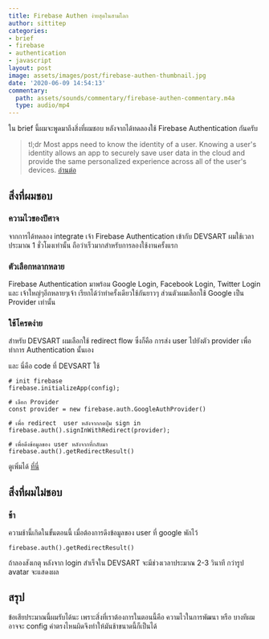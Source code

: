 ```yaml
---
title: Firebase Authen ง่ายสุดในสามโลก
author: sittitep
categories:
- brief
- firebase
- authentication
- javascript
layout: post
image: assets/images/post/firebase-authen-thumbnail.jpg
date: '2020-06-09 14:54:13'
commentary:
  path: assets/sounds/commentary/firebase-authen-commentary.m4a
  type: audio/mp4
---
```


ใน brief นี้ผมจะพูดมาถึงสิ่งที่ผมชอบ หลังจากได้ทดลองใช้ Firebase Authentication กันครับ

 > tl;dr Most apps need to know the identity of a user. Knowing a user's identity allows an app to securely save user data in the cloud and provide the same personalized experience across all of the user's devices. [อ่านต่อ](https://firebase.google.com/docs/auth)
 > 

## สิ่งที่ผมชอบ
### ความไวของปีศาจ

จากการได้ทดลอง integrate เจ้า Firebase Authentication เข้ากับ DEVSART ผมใช้เวลาประมาณ 1 ชั่วโมงเท่านั้น ถือว่าเร็วมากสำหรับการลองใช้งานครั้งแรก 

### ตัวเลือกหลากหลาย

Firebase Authentication มาพร้อม Google Login, Facebook Login, Twitter Login และ เจ้าใหญ่ๆอีกหลายๆเจ้า เรียกได้ว่าทำครั้งเดียวใช้กันยาวๆ  ส่วนตัวผมเลือกใช้ Google เป็น Provider เท่านั้น

### ใช้โครตง่าย

สำหรับ DEVSART ผมเลือกใช้ redirect flow ซึ่งก็คือ การส่ง user ไปยังตัว provider เพื่อทำการ Authentication นั้นเอง

และ นี่คือ  code ที่ DEVSART ใช้

```
# init firebase
firebase.initializeApp(config);

# เลือก Provider
const provider = new firebase.auth.GoogleAuthProvider()

# เพื่อ redirect  user หลังจากกดปุ่ม sign in
firebase.auth().signInWithRedirect(provider);

# เพื่อดึงข้อมูลของ user หลังจากที่กลับมา
firebase.auth().getRedirectResult()
```

ดูเพิ่มได้  [ที่นี่](https://github.com/sittitep/devsart/blob/master/src/assets/javascripts/controllers/authentication_button_controller.js)

## สิ่งที่ผมไม่ชอบ
### ช้า

ความช้านี้เกิดในขั้นตอนนี้ เมื่อต้องการดึงข้อมูลของ user ที่ google พักไว้

```
firebase.auth().getRedirectResult()
```

ถ้าลองสังเกตุ หลังจาก login สำเร็จใน DEVSART จะมีช่วงเวลาประมาณ 2-3 วินาที กว่ารูป avatar จะแสดงผล

## สรุป
ข้อเสียประมาณนี้ผมรับได้นะ เพราะสิ่งที่เราต้องการในตอนนี้คือ ความไวในการพัฒนา หรือ บางทีผมอาจจะ config ค่าตรงไหนผิดจึงทำให้มันช้าขนาดนี้ก็เป็นได้
